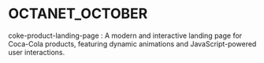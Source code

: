 # OCTANET_OCTOBER
coke-product-landing-page : A modern and interactive landing page for Coca-Cola products, featuring dynamic animations and JavaScript-powered user interactions.

